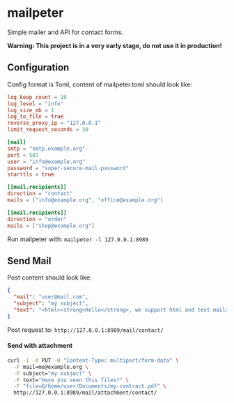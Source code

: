 # mailpeter

Simple mailer and API for contact forms.

**Warning: This project is in a very early stage, do not use it in production!**

## Configuration

Config format is Toml, content of mailpeter.toml should look like:

```Toml
log_keep_count = 10
log_level = "info"
log_size_mb = 1
log_to_file = true
reverse_proxy_ip = "127.0.0.1"
limit_request_seconds = 30

[mail]
smtp = "smtp.example.org"
port = 587
user = "info@example.org"
password = "super-secure-mail-password"
starttls = true

[[mail.recipients]]
direction = "contact"
mails = ["info@example.org", "office@example.org"]

[[mail.recipients]]
direction = "order"
mails = ["shop@example.org"]
```

Run mailpeter with: `mailpeter -l 127.0.0.1:8989`

## Send Mail

Post content should look like:

```JSON
{
  "mail": "user@mail.com",
  "subject": "my subject",
  "text": "<html><strong>Hello</strong>, we support html and text mails :-)</html>"
}
```
Post request to: `http://127.0.0.1:8989/mail/contact/`

#### Send with attachment

```BASH
curl -i -X PUT -H "Content-Type: multipart/form-data" \
  -F mail=me@example.org \
  -F subject="my subject" \
  -F text="Have you seen this files?" \
  -F "file=@/home/user/Documents/my-contract.pdf" \
  http://127.0.0.1:8989/mail/attachment/contact/
```
